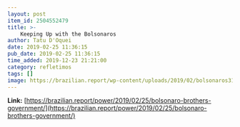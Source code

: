 ```yaml
---
layout: post
item_id: 2504552479
title: >-
    Keeping Up with the Bolsonaros
author: Tatu D'Oquei
date: 2019-02-25 11:36:15
pub_date: 2019-02-25 11:36:15
time_added: 2019-12-23 21:21:00
category: refletimos
tags: []
image: https://brazilian.report/wp-content/uploads/2019/02/bolsonaros31_.jpg
---
```


**Link:** [https://brazilian.report/power/2019/02/25/bolsonaro-brothers-government/](https://brazilian.report/power/2019/02/25/bolsonaro-brothers-government/)

